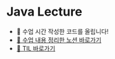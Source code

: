 # Java Lecture

- 🐣 수업 시간 작성한 코드를 올립니다!
- [📑 수업 내용 정리한 노션 바로가기](https://6suk.notion.site/d8178c919339498ca4d8a80ef05734f2?v=0cd23c88e74b4c68ab86275323f42f88)
- [💬 TIL 바로가기](https://github.com/6suk/TIL)
